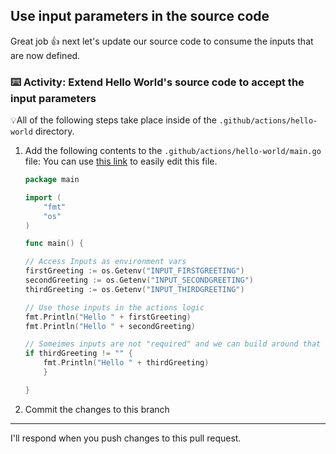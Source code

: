 ## Use input parameters in the source code

Great job 👍 next let's update our source code to consume the inputs that are now defined.

### :keyboard: Activity: Extend Hello World's source code to accept the input parameters

💡All of the following steps take place inside of the `.github/actions/hello-world` directory.

1. Add the following contents to the `.github/actions/hello-world/main.go` file:
   You can use [this link]({{quicklink}}) to easily edit this file.

   ```go
   package main

   import (
       "fmt"
       "os"
   )

   func main() {

   // Access Inputs as environment vars
   firstGreeting := os.Getenv("INPUT_FIRSTGREETING")
   secondGreeting := os.Getenv("INPUT_SECONDGREETING")
   thirdGreeting := os.Getenv("INPUT_THIRDGREETING")

   // Use those inputs in the actions logic
   fmt.Println("Hello " + firstGreeting)
   fmt.Println("Hello " + secondGreeting)

   // Someimes inputs are not "required" and we can build around that
   if thirdGreeting != "" {
       fmt.Println("Hello " + thirdGreeting)
       }

   }
   ```

1. Commit the changes to this branch

---

I'll respond when you push changes to this pull request.
